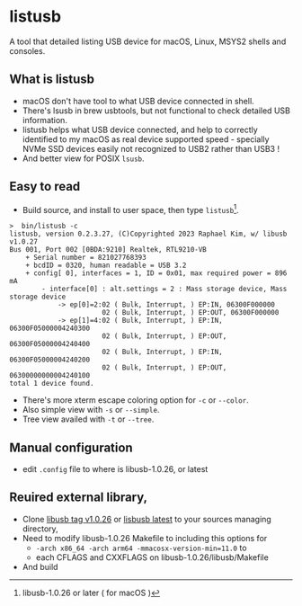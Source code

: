 # listusb

A tool that detailed listing USB device for macOS, Linux, MSYS2 shells and consoles.

## What is listusb

* macOS don't have tool to what USB device connected in shell.
* There's lsusb in brew usbtools, but not functional to check detailed USB information.
* listusb helps what USB device connected, and help to correctly identified to my macOS as real device supported speed - specially NVMe SSD devices easily not recognized to USB2 rather than USB3 !
* And better view for POSIX `lsusb`.

## Easy to read

* Build source, and install to user space, then type `listusb`[^1].

```
>  bin/listusb -c
listusb, version 0.2.3.27, (C)Copyrighted 2023 Raphael Kim, w/ libusb v1.0.27
Bus 001, Port 002 [0BDA:9210] Realtek, RTL9210-VB
    + Serial number = 821027768393
    + bcdID = 0320, human readable = USB 3.2
    + config[ 0], interfaces = 1, ID = 0x01, max required power = 896 mA
        - interface[0] : alt.settings = 2 : Mass storage device, Mass storage device
            -> ep[0]=2:02 ( Bulk, Interrupt, ) EP:IN, 06300F000000
                       02 ( Bulk, Interrupt, ) EP:OUT, 06300F000000
            -> ep[1]=4:02 ( Bulk, Interrupt, ) EP:IN, 06300F05000004240300
                       02 ( Bulk, Interrupt, ) EP:OUT, 06300F05000004240400
                       02 ( Bulk, Interrupt, ) EP:IN, 06300F05000004240200
                       02 ( Bulk, Interrupt, ) EP:OUT, 06300000000004240100
total 1 device found.
```

* There's more xterm escape coloring option for `-c` or `--color`.
* Also simple view with `-s` or `--simple`.
* Tree view availed with `-t` or `--tree`.

## Manual configuration

* edit `.config` file to where is libusb-1.0.26, or latest

## Reuired external library,

[^1]: libusb-1.0.26 or later ( for macOS )
* Clone [libusb tag v1.0.26](https://github.com/libusb/libusb/tree/v1.0.26) or [lisbusb latest](https://github.com/libusb/libusb) to your sources managing directory,
* Need to modify libusb-1.0.26 Makefile to including this options for
  - `-arch x86_64 -arch arm64 -mmacosx-version-min=11.0` to
  - each CFLAGS and CXXFLAGS on libusb-1.0.26/libusb/Makefile
* And build
